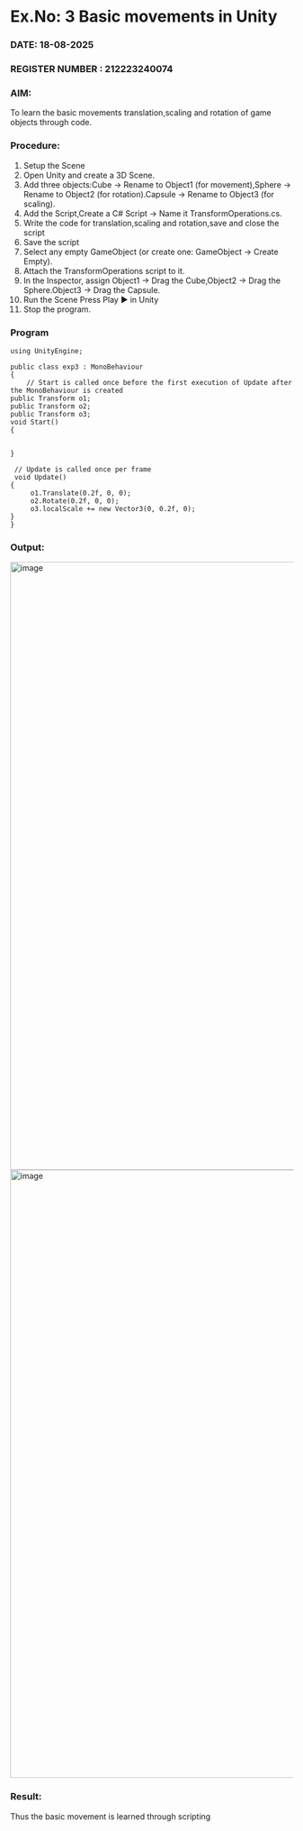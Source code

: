 # Ex.No: 3  Basic movements in Unity 
### DATE: 18-08-2025                                                                           
### REGISTER NUMBER : 212223240074
### AIM: 
 To learn the basic movements translation,scaling and rotation of game objects through code.
### Procedure:
1. Setup the Scene
2. Open Unity and create a 3D Scene.
3. Add three objects:Cube → Rename to Object1 (for movement),Sphere → Rename to Object2 (for rotation).Capsule → Rename to Object3 (for scaling).
4. Add the Script,Create a C# Script → Name it TransformOperations.cs.
5. Write the code for translation,scaling and rotation,save and close the script
6. Save the script
7. Select any empty GameObject (or create one: GameObject → Create Empty).
8. Attach the TransformOperations script to it.
9. In the Inspector, assign Object1 → Drag the Cube,Object2 → Drag the Sphere.Object3 → Drag the Capsule.
10. Run the Scene Press Play ▶️ in Unity
11. Stop the program.
### Program 
```
using UnityEngine;

public class exp3 : MonoBehaviour
{
    // Start is called once before the first execution of Update after the MonoBehaviour is created
public Transform o1;
public Transform o2;
public Transform o3;
void Start()
{
    

}

 // Update is called once per frame
 void Update()
{
     o1.Translate(0.2f, 0, 0);
     o2.Rotate(0.2f, 0, 0);
     o3.localScale += new Vector3(0, 0.2f, 0);
}
}

```
### Output:

<img width="1919" height="1079" alt="image" src="https://github.com/user-attachments/assets/dc02bf74-22c7-434f-8c9c-31a0b9e61158" />

<img width="1919" height="1079" alt="image" src="https://github.com/user-attachments/assets/750ff87d-423b-4c7a-9234-0118b9d16dee" />

### Result:
Thus the basic movement is learned through scripting


